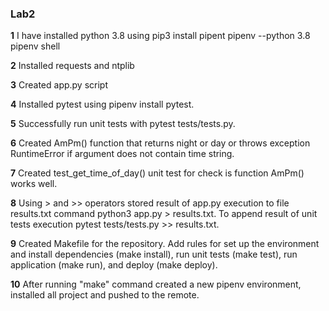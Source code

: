 ### Lab2 

**1** I have installed python 3.8 using 
pip3 install pipent
pipenv --python 3.8
pipenv shell

**2** Installed requests and ntplib 

**3** Created app.py script

**4** Installed pytest using pipenv install pytest.

**5** Successfully run unit tests with pytest tests/tests.py.

**6** Created AmPm() function that returns night or day or throws exception RuntimeError if argument does not contain time string.

**7** Created test_get_time_of_day() unit test for check is function AmPm() works well.

**8** Using > and >> operators stored result of app.py execution to file results.txt command python3 app.py > results.txt. To append result of unit tests execution pytest tests/tests.py >> results.txt.

**9** Created Makefile for the repository. Add rules for set up the environment and install dependencies (make install), run unit tests (make test), run application (make run), and deploy (make deploy).

**10** After running "make" command created a new pipenv environment, installed all project and pushed to the remote.